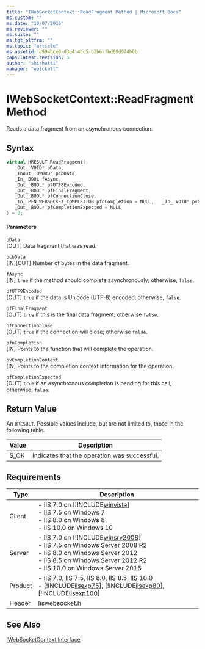 ```yaml
---
title: "IWebSocketContext::ReadFragment Method | Microsoft Docs"
ms.custom: ""
ms.date: "10/07/2016"
ms.reviewer: ""
ms.suite: ""
ms.tgt_pltfrm: ""
ms.topic: "article"
ms.assetid: d994bce0-d3e4-4cc5-b2b6-fbd68d974b0b
caps.latest.revision: 5
author: "shirhatti"
manager: "wpickett"
---
```

# IWebSocketContext::ReadFragment Method
Reads a data fragment from an asynchronous connection.  
  
## Syntax  
  
```cpp  
virtual HRESULT ReadFragment(  
   _Out_ VOID* pData,  
   _Inout_ DWORD* pcbData,  
   _In_ BOOL fAsync,  
   _Out_ BOOL* pfUTF8Encoded,  
   _Out_ BOOL* pfFinalFragment,  
   _Out_ BOOL* pfConnectionClose,  
   _In_ PFN_WEBSOCKET_COMPLETION pfnCompletion = NULL,   _In_ VOID* pvCompletionContext = NULL,  
   _Out_ BOOL* pfCompletionExpected = NULL  
) = 0;  
```  
  
#### Parameters  
 `pData`  
 [OUT] Data fragment that was read.  
  
 `pcbData`  
 [IN][OUT] Number of bytes in the data fragment.  
  
 `fAsync`  
 [IN] `true` if the method should complete asynchronously; otherwise, `false`.  
  
 `pfUTF8Encoded`  
 [OUT] `true` if the data is Unicode (UTF-8) encoded; otherwise, `false`.  
  
 `pfFinalFragment`  
 [OUT] `true` if this is the final data fragment; otherwise `false`.  
  
 `pfConnectionClose`  
 [OUT] `true` if the connection will close; otherwise `false`.  
  
 `pfnCompletion`  
 [IN] Points to the function that will complete the operation.  
  
 `pvCompletionContext`  
 [IN] Points to the completion context information for the operation.  
  
 `pfCompletionExpected`  
 [OUT] `true` if an asynchronous completion is pending for this call; otherwise, `false`.  
  
## Return Value  
 An `HRESULT`. Possible values include, but are not limited to, those in the following table.  
  
|Value|Description|  
|-----------|-----------------|  
|S_OK|Indicates that the operation was successful.|  
  
## Requirements  
  
|Type|Description|  
|----------|-----------------|  
|Client|-   IIS 7.0 on [!INCLUDE[winvista](../../wmi-provider/includes/winvista-md.md)]<br />-   IIS 7.5 on Windows 7<br />-   IIS 8.0 on Windows 8<br />-   IIS 10.0 on Windows 10|  
|Server|-   IIS 7.0 on [!INCLUDE[winsrv2008](../../wmi-provider/includes/winsrv2008-md.md)]<br />-   IIS 7.5 on Windows Server 2008 R2<br />-   IIS 8.0 on Windows Server 2012<br />-   IIS 8.5 on Windows Server 2012 R2<br />-   IIS 10.0 on Windows Server 2016|  
|Product|-   IIS 7.0, IIS 7.5, IIS 8.0, IIS 8.5, IIS 10.0<br />-   [!INCLUDE[iisexp75](../../web-development-reference/native-code-api-reference/includes/iisexp75-md.md)], [!INCLUDE[iisexp80](../../web-development-reference/native-code-api-reference/includes/iisexp80-md.md)], [!INCLUDE[iisexp100](../../web-development-reference/native-code-api-reference/includes/iisexp100-md.md)]|  
|Header|Iiswebsocket.h|  
  
## See Also  
 [IWebSocketContext Interface](../../web-development-reference\webdev-native-api-reference/iwebsocketcontext-interface.md)